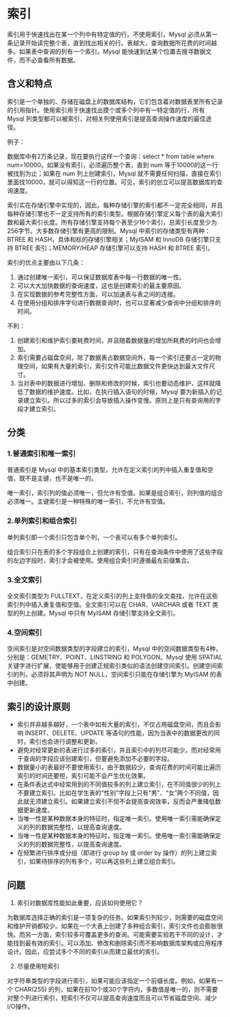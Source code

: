 # 索引

索引用于快速找出在某一个列中有特定值的行。不使用索引，Mysql 必须从第一条记录开始读完整个表，直到找出相关的行。表越大，查询数据所花费的时间越多。如果表中查询的列有一个索引，Mysql 能快速到达某个位置去搜寻数据文件，而不必查看所有数据。

## 含义和特点

索引是一个单独的、存储在磁盘上的数据库结构，它们包含着对数据表里所有记录的引用指针。使用索引用于快速找出摸个或多个列中有一特定值的行，所有 Mysql 列类型都可以被索引，对相关列使用索引是提高查询操作速度的最佳途径。

例子：

数据库中有2万条记录，现在要执行这样一个查询：select * from table where num=10000。如果没有索引，必须遍历整个表，直到 num 等于10000的这一行被找到为止；如果在 num 列上创建索引，Mysql 就不需要任何扫描，直接在索引里面找10000，就可以得知这一行的位置。可见，索引的创立可以提高数据库的查询速度。

索引实在存储引擎中实现的，因此，每种存储引擎的索引都不一定完全相同，并且每种存储引擎也不一定支持所有的索引类型。根据存储引擎定义每个表的最大索引数和最大索引长度。所有存储引擎支持每个表至少16个索引，总索引长度至少为256字节。大多数存储引擎有更高的限制。Mysql 中索引的存储类型有两种：BTREE 和 HASH，具体和标的存储引擎相关；MyISAM 和 InnoDB 存储引擎只支持 BTREE 索引；MEMORY/HEAP 存储引擎可以支持 HASH 和 BTREE 索引。

索引的优点主要由以下几条：

1. 通过创建唯一索引，可以保证数据库表中每一行数据的唯一性。
2. 可以大大加快数据的查询速度，这也是创建索引的最主要原因。
3. 在实现数据的参考完整性方面，可以加速表与表之间的连接。
4. 在使用分组和排序字句进行数据查询时，也可以显著减少查询中分组和排序的时间。

不利：

1. 创建索引和维护索引要耗费时间，并且随着数据量的增加所耗费的时间也会增加。
2. 索引需要占磁盘空间，除了数据表占数据空间外，每一个索引还要占一定的物理空间，如果有大量的索引，索引文件可能比数据文件更快达到最大文件尺寸。
3. 当对表中的数据进行增加、删除和修改的时候，索引也要动态维护，这样就降低了数据的维护速度。比如，在执行插入语句的时候，Mysql 要为新插入的记录建立索引。所以过多的索引会导致插入操作变慢。原则上是只有查询用的字段才建立索引。

## 分类

### 1.普通索引和唯一索引

普通索引是 Mysql 中的基本索引类型，允许在定义索引的列中插入重复值和空值，既不是主键，也不是唯一的。

唯一索引，索引列的值必须唯一，但允许有空值。如果是组合索引，则列值的组合必须唯一。主键索引是一种特殊的唯一索引，不允许有空值。

### 2.单列索引和组合索引

单列索引即一个索引只包含单个列，一个表可以有多个单列索引。

组合索引只在表的多个字段组合上创建的索引，只有在查询条件中使用了这些字段的左边字段时，索引才会被使用。使用组合索引时遵循最左前缀集合。

### 3.全文索引

全文索引类型为 FULLTEXT，在定义索引的列上支持值的全文查找，允许在这些索引列中插入重复值和空值。全文索引可以在 CHAR、VARCHAR 或者 TEXT 类型的列上创建。Mysql 中只有 MyISAM 存储引擎支持全文索引。

### 4.空间索引

空间索引是对空间数据类型的字段建立的索引，Mysql 中的空间数据类型有4种，分别是：GEMETRY、POINT、LINSTRING 和 POLYGON。Mysql 使用 SPATIAL 关键字进行扩展，使能够用于创建正规索引类似的语法创建空间索引。创建空间索引的列，必须将其声明为 NOT NULL，空间索引只能在存储引擎为 MyISAM 的表中创建。

## 索引的设计原则

- 索引并非越多越好，一个表中如有大量的索引，不仅占用磁盘空间，而且会影响 INSERT、DELETE、UPDATE 等语句的性能，因为当表中的数据更改的同时，索引也会进行调整和更新。
- 避免对经常更新的表进行过多的索引，并且索引中的列尽可能少。而对经常用于查询的字段应该创建索引，但要避免添加不必要的字段。
- 数据量小的表最好不要使用索引，由于数据较少，查询花费的时间可能比遍历索引的时间还要短，索引可能不会产生优化效果。
- 在条件表达式中经常用到的不同值较多的列上建立索引，在不同值很少的列上不要建立索引。比如在学生表的“性别”字段上只有“男”、“女”两个不同值，因此就无须建立索引。如果建立索引不但不会提高查询效率，反而会严重降低数据更新速度。
- 当唯一性是某种数据本身的特征时，指定唯一索引。使用唯一索引需能确保定义的列的数据完整性，以提高查询速度。
- 当唯一性是某种数据本身的特征时，指定唯一索引。使用唯一索引需能确保定义的列的数据完整性，以提高查询速度。
- 在频繁进行排序或分组（即进行 group by 或 order by 操作）的列上建立索引，如果待排序的列有多个，可以再这些列上建立组合索引。


## 问题
1. 索引对数据库性能如此重要，应该如何使用它？

为数据库选择正确的索引是一项复杂的任务。如果索引列较少，则需要的磁盘空间和维护开销都较少。如果在一个大表上创建了多种组合索引，索引文件也会膨胀很快。而另一方面，索引较多可覆盖更多的查询。可能需要实验若干不同的设计，才能找到最有效的索引。可以添加、修改和删除索引而不影响数据库架构或应用程序设计。因此，应尝试多个不同的索引从而建立最优的索引。

2. 尽量使用短索引

对字符串类型的字段进行索引，如果可能应该指定一个前缀长度。例如，如果有一个 CHAR(255) 的列，如果在前10个或30个字符内，多数值是唯一的，则不需要对整个列进行索引，短索引不仅可以提高查询速度而且可以节省磁盘空间、减少I/O操作。
